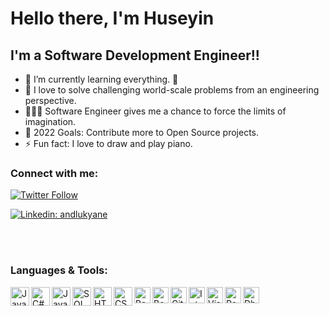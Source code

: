 # Hello there, I'm Huseyin

## I'm a Software Development Engineer!!

- 🌱 I’m currently learning everything. 🤣
- 👯 I love to solve challenging world-scale problems from an engineering perspective. 
- 👨🏼‍💻 Software Engineer gives me a chance to force the limits of imagination.
- 🥅 2022 Goals: Contribute more to Open Source projects.
- ⚡ Fun fact: I love to draw and play piano.

### Connect with me:

[![Twitter Follow](https://img.shields.io/twitter/follow/thisishus?color=1DA1F2&logo=twitter&style=for-the-badge)](https://twitter.com/thisishus/follow?original_referer=https%3A%2F%2Fgithub.com%thisishus&screen_name=thisishus)

[![Linkedin: andlukyane](https://img.shields.io/badge/-Huseyin%20Bicen-blue?style=flat-square&logo=Linkedin&logoColor=white&link=https://www.linkedin.com/in/huseyinbicen/)](https://www.linkedin.com/in/huseyinbicen/) 

<br />
<br />

### Languages & Tools:
<img align="left" alt="Java" width="30px" src="https://img.icons8.com/color/240/000000/java-coffee-cup-logo--v1.png" />
<img align="left" alt="C#" width="30px" src="https://img.icons8.com/color/240/000000/c-sharp-logo-2.png" />
<img align="left" alt="JavaScript" width="30px" src="https://img.icons8.com/color/240/000000/javascript--v1.png" />
<img align="left" alt="SQL" width="30px" src="https://img.icons8.com/external-dreamstale-lineal-dreamstale/64/000000/external-sql-file-types-dreamstale-lineal-dreamstale.png"/>
<img align="left" alt="HTML5" width="30px" src="https://img.icons8.com/color/240/000000/html-5--v1.png" />
<img align="left" alt="CSS3" width="30px" src="https://img.icons8.com/color/240/000000/css3.png" />
<img align="left" alt="Bash" width="26px" src="https://img.icons8.com/plasticine/200/000000/bash.png" />
<img align="left" alt="Bootstrap" width="26px" src="https://img.icons8.com/color/240/000000/bootstrap.png" />
<img align="left" alt="Git" width="26px" src="https://img.icons8.com/color/240/000000/git.png" />
<img align="left" alt="Intellij Idea" width="26px" src="https://img.icons8.com/color/240/000000/intellij-idea.png"/>
<img align="left" alt="Visual Code" width="26px" src="https://img.icons8.com/color/240/000000/visual-studio-code-2019.png"/>
<img align="left" alt="Postman" width="26px" src="https://img.icons8.com/external-tal-revivo-shadow-tal-revivo/96/000000/external-postman-is-the-only-complete-api-development-environment-logo-shadow-tal-revivo.png"/>
<img align="left" alt="Dbeaver" width="26px" src="https://img.icons8.com/dusk/256/000000/dbeaver.png"/>

<br />
<br />
